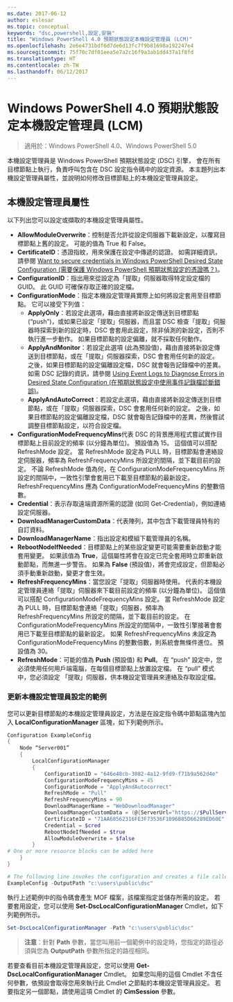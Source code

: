 ```yaml
---
ms.date: 2017-06-12
author: eslesar
ms.topic: conceptual
keywords: "dsc,powershell,設定,安裝"
title: "Windows PowerShell 4.0 預期狀態設定本機設定管理員 (LCM)"
ms.openlocfilehash: 2e6e4731bdf6d7de6d13fc7f9b81698a192247e4
ms.sourcegitcommit: 75f70c7df01eea5e7a2c16f9a3ab1dd437a1f8fd
ms.translationtype: HT
ms.contentlocale: zh-TW
ms.lasthandoff: 06/12/2017
---
```

# <a name="windows-powershell-40-desired-state-configuration-local-configuration-manager-lcm"></a>Windows PowerShell 4.0 預期狀態設定本機設定管理員 (LCM)

>適用於：Windows PowerShell 4.0、Windows PowerShell 5.0

本機設定管理員是 Windows PowerShell 預期狀態設定 (DSC) 引擎， 會在所有目標節點上執行，負責呼叫包含在 DSC 設定指令碼中的設定資源。 本主題列出本機設定管理員屬性，並說明如何修改目標節點上的本機設定管理員設定。

## <a name="local-configuration-manager-properties"></a>本機設定管理員屬性
以下列出您可以設定或擷取的本機設定管理員屬性。
 
* **AllowModuleOverwrite**：控制是否允許從設定伺服器下載新設定，以覆寫目標節點上舊的設定。 可能的值為 True 和 False。
* **CertificateID**：憑證指紋，用來保護在設定中傳遞的認證。 如需詳細資訊，請參閱 [Want to secure credentials in Windows PowerShell Desired State Configuration (需要保護 Windows PowerShell 預期狀態設定的憑證嗎？)](http://blogs.msdn.com/b/powershell/archive/2014/01/31/want-to-secure-credentials-in-windows-powershell-desired-state-configuration.aspx)。
* **ConfigurationID**：指出用來從設定為「提取」伺服器取得特定設定檔的 GUID。 此 GUID 可確保存取正確的設定檔。
* **ConfigurationMode**：指定本機設定管理員實際上如何將設定套用至目標節點。 它可以接受下列值：
    - **ApplyOnly**：若設定此選項，藉由直接將新設定傳送到目標節點 (“push”)，或如果已設定「提取」伺服器，而且當 DSC 檢查「提取」伺服器時探索到新的設定時，DSC 會套用此設定，除非偵測的新設定，否則不執行進一步動作。 如果目標節點的設定偏離，就不採取任何動作。
    - **ApplyAndMonitor**：若設定此選項 (此為預設值)，藉由直接將新設定傳送到目標節點，或在「提取」伺服器探索，DSC 會套用任何新的設定。 之後，如果目標節點的設定偏離設定檔，DSC 就會報告記錄檔中的差異。 如需 DSC 記錄的資訊，請參閱 [Using Event Logs to Diagnose Errors in Desired State Configuration (在預期狀態設定中使用事件記錄檔診斷錯誤)](http://blogs.msdn.com/b/powershell/archive/2014/01/03/using-event-logs-to-diagnose-errors-in-desired-state-configuration.aspx)。
    - **ApplyAndAutoCorrect**：若設定此選項，藉由直接將新設定傳送到目標節點，或在「提取」伺服器探索，DSC 會套用任何新的設定。 之後，如果目標節點的設定偏離設定檔，DSC 就會報告記錄檔中的差異，然後嘗試調整目標節點設定，以符合設定檔。
* **ConfigurationModeFrequencyMins**代表 DSC 的背景應用程式嘗試實作目標節點上目前設定的頻率 (以分鐘為單位)。 預設值為 15。 這個值可以搭配 RefreshMode 設定。 當 RefreshMode 設定為 PULL 時，目標節點會連絡設定伺服器，頻率為 RefreshFrequencyMins 所設定的間隔，並下載目前的設定。 不論 RefreshMode 值為何，在 ConfigurationModeFrequencyMins 所設定的間隔中，一致性引擎會套用已下載至目標節點的最新設定。 RefreshFrequencyMins 應為 ConfigurationModeFrequencyMins 的整數倍數。
* **Credential**：表示存取遠端資源所需的認證 (如同 Get-Credential)，例如連絡設定伺服器。
* **DownloadManagerCustomData**：代表陣列，其中包含下載管理員特有的自訂資料。
* **DownloadManagerName**：指出設定和模組下載管理員的名稱。
* **RebootNodeIfNeeded**：目標節點上的某些設定變更可能需要重新啟動才能套用變更。 如果該值為 **True**，這個屬性將會在設定已完全套用時立即重新啟動節點，而無進一步警告。 如果為 **False** (預設值)，將會完成設定，但節點必須手動重新啟動，變更才會生效。
* **RefreshFrequencyMins**：當您設定「提取」伺服器時使用。 代表的本機設定管理員連絡「提取」伺服器來下載目前設定的頻率 (以分鐘為單位)。 這個值可以搭配 ConfigurationModeFrequencyMins 設定。 當 RefreshMode 設定為 PULL 時，目標節點會連絡「提取」伺服器，頻率為 RefreshFrequencyMins 所設定的間隔，並下載目前的設定。 在 ConfigurationModeFrequencyMins 所設定的間隔中，一致性引擎接著會套用已下載至目標節點的最新設定。 如果 RefreshFrequencyMins 未設定為 ConfigurationModeFrequencyMins 的整數倍數，則系統會無條件進位。 預設值為 30。
* **RefreshMode**：可能的值為 **Push** (預設值) 和 **Pull**。 在 “push” 設定中，您必須使用任何用戶端電腦，在每個目標節點上放置設定檔。 在 “pull” 模式中，您必須設定 「提取」伺服器，供本機設定管理員來連絡及存取設定檔。

### <a name="example-of-updating-local-configuration-manager-settings"></a>更新本機設定管理員設定的範例

您可以更新目標節點的本機設定管理員設定，方法是在設定指令碼中節點區塊內加入 **LocalConfigurationManager** 區塊，如下列範例所示。

```powershell
Configuration ExampleConfig
{
    Node “Server001”
    {
        LocalConfigurationManager
        {
            ConfigurationID = "646e48cb-3082-4a12-9fd9-f71b9a562d4e"
            ConfigurationModeFrequencyMins = 45
            ConfigurationMode = "ApplyAndAutocorrect"
            RefreshMode = "Pull"
            RefreshFrequencyMins = 90
            DownloadManagerName = "WebDownloadManager"
            DownloadManagerCustomData = (@{ServerUrl="https://$PullServer/psdscpullserver.svc"})
            CertificateID = "71AA68562316FE3F73536F1096B85D66289ED60E"
            Credential = $cred
            RebootNodeIfNeeded = $true
            AllowModuleOverwrite = $false
        }
# One or more resource blocks can be added here
    }
}

# The following line invokes the configuration and creates a file called Server001.meta.mof at the specified path
ExampleConfig -OutputPath "c:\users\public\dsc"  
```

執行上述範例中的指令碼會產生 MOF 檔案，該檔案指定並儲存所需的設定。 若要套用設定，您可以使用 **Set-DscLocalConfigurationManager** Cmdlet，如下列範例所示。

```powershell
Set-DscLocalConfigurationManager -Path "c:\users\public\dsc"
```

> **注意**：針對 **Path** 參數，當您叫用前一個範例中的設定時，您指定的路徑必須與您為 **OutputPath** 參數所指定的路徑相同。

若要查看目前本機設定管理員設定，您可以使用 **Get-DscLocalConfigurationManager** Cmdlet。 如果您叫用的這個 Cmdlet 不含任何參數，依預設會取得您用來執行此 Cmdlet 之節點的本機設定管理員設定。 若要指定另一個節點，請使用這項 Cmdlet 的 **CimSession** 參數。

